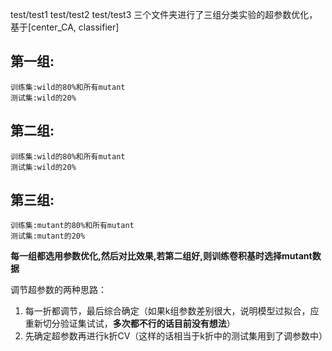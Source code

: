 test/test1 test/test2 test/test3 三个文件夹进行了三组分类实验的超参数优化，基于[center_CA, classifier]
## 第一组:
    训练集:wild的80%和所有mutant
    测试集:wild的20%
## 第二组:
    训练集:wild的80%和所有mutant
    测试集:wild的20%
## 第三组:
    训练集:mutant的80%和所有mutant
    测试集:mutant的20%
**每一组都选用参数优化,然后对比效果,若第二组好,则训练卷积基时选择mutant数据**

调节超参数的两种思路：
1. 每一折都调节，最后综合确定（如果k组参数差别很大，说明模型过拟合，应重新切分验证集试试，**多次都不行的话目前没有想法**）
2. 先确定超参数再进行k折CV（这样的话相当于k折中的测试集用到了调参数中）
